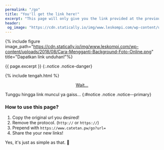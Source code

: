 ```yaml
---
permalink: "/go"
title: "You'll get the link here!"
excerpt: "This page will only give you the link provided at the previous page, don't blame us if it's not working!"
header:
 og_image: "https://cdn.statically.io/img/www.leskompi.com/wp-content/uploads/2018/08/Cara-Mengganti-Background-Foto-Online.png"
---
```

{% include figure image_path="https://cdn.statically.io/img/www.leskompi.com/wp-content/uploads/2018/08/Cara-Mengganti-Background-Foto-Online.png" title="Dapatkan link unduhan!"%}

{{ page.excerpt }}
{:.notice .notice-danger}

{% include tengah.html %}

<div style="display:block;text-align:center">
<a class="btn btn--primary" href="#main" id="download" rel="nofollow noreferer noopener" target="_blank">Wait...</a>
</div>

Tunggu hingga link muncul ya gaiss...
{:#notice .notice .notice--primary}

<script>
function getQueryVariable(e){
 for(
  var r=window.location.search.substring(1),
      t=r.split("&"),
      n=0;
      n<t.length;
      n++
 )
 {
  var a=t[n].split("=");
  if(a[0]==e)return a[1]
 }
 return!1
}
window.onload=function(){
  var klik=e=getQueryVariable("url"),
           d=document.getElementById("download"),
           c=document.getElementById("notice"),
           x="http://";
  d.innerHTML="Go to link!",
  d.href=x+e;
  c.innerHTML="Your link now ready, click the <b>Go to link!</b> button above!";
  d.classList.remove("btn--primary");
  d.classList.add("btn--success");
  c.classList.remove("notice--primary");
  c.classList.add("notice--success");
}; 
</script>

### How to use this page?

1. Copy the original url you desired!
2. Remove the protocol. (`http://` or `https://`)
3. Prepend with `https://www.catetan.pw/go?url=`
4. Share the your new links!

Yes, it's just as simple as that. 🖕
